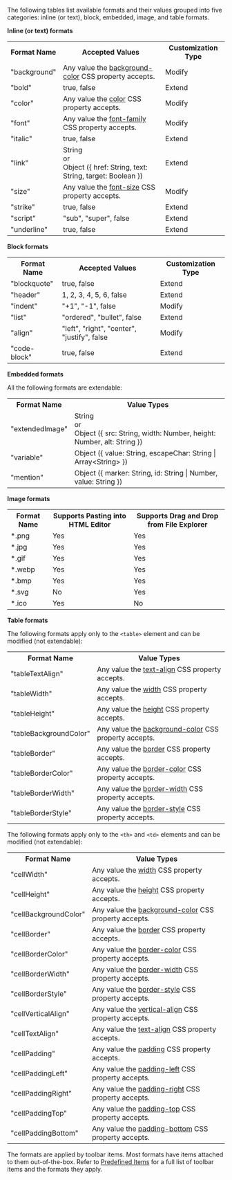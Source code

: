 The following tables list available formats and their values grouped into five categories: inline (or text), block, embedded, image, and table formats.

**Inline (or text) formats**

<table class="dx-table full-width">
 <tr>
    <th>Format Name</th>
    <th>Accepted Values</th>
    <th>Customization Type</th>
 </tr>
  <tr>
    <td>"background"</td>
    <td>Any value the <a href="https://developer.mozilla.org/en-US/docs/Web/CSS/background-color" target="_blank">background-color</a> CSS property accepts.</td>
    <td>Modify</td>
 </tr>
 <tr>
    <td>"bold"</td>
    <td>true, false</td>
    <td>Extend</td>
 </tr>
 <tr>
    <td>"color"</td>
    <td>Any value the <a href="https://developer.mozilla.org/en-US/docs/Web/CSS/color_value" target="_blank">color</a> CSS property accepts.</td>
    <td>Modify</td>
 </tr>
 <tr>
    <td>"font"</td>
    <td>Any value the <a href="https://developer.mozilla.org/en-US/docs/Web/CSS/font-family" target="_blank">font-family</a> CSS property accepts.</td>
    <td>Modify</td>
 </tr>
 <tr>
    <td>"italic"</td>
    <td>true, false</td>
    <td>Extend</td>
 </tr>
 <tr>
    <td>"link"</td>
    <td>String <br/> or <br/> Object ({ href: String, text: String, target: Boolean })</td>
    <td>Extend</td>
 </tr>
 <tr>
    <td>"size"</td>
    <td>Any value the <a href="https://developer.mozilla.org/en-US/docs/Web/CSS/font-size" target="_blank">font-size</a> CSS property accepts.</td>
    <td>Modify</td>
 </tr>
 <tr>
    <td>"strike"</td>
    <td>true, false</td>
    <td>Extend</td>
 </tr>
 <tr>
    <td>"script"</td>
    <td>"sub", "super", false</td>
    <td>Extend</td>
 </tr>
 <tr>
    <td>"underline"</td>
    <td>true, false</td>
    <td>Extend</td>
 </tr>
</table>

**Block formats**

<table class="dx-table full-width">
 <tr>
    <th>Format Name</th>
    <th>Accepted Values</th>
    <th>Customization Type</th>
 </tr>
  <tr>
    <td>"blockquote"</td>
    <td>true, false</td>
    <td>Extend</td>
 </tr>
 <tr>
    <td>"header"</td>
    <td>1, 2, 3, 4, 5, 6, false</td>
    <td>Extend</td>
 </tr>
 <tr>
    <td>"indent"</td>
    <td>"+1", "-1", false</td>
    <td>Modify</td>
 </tr>
 <tr>
    <td>"list"</td>
    <td>"ordered", "bullet", false</td>
    <td>Extend</td>
 </tr>
 <tr>
    <td>"align"</td>
    <td>"left", "right", "center", "justify", false</td>
    <td>Modify</td>
 </tr>
 <tr>
    <td>"code-block"</td>
    <td>true, false</td>
    <td>Extend</td>
 </tr>
</table>

**Embedded formats**

All the following formats are extendable:

<table class="dx-table full-width">
 <tr>
    <th>Format Name</th>
    <th>Value Types</th>
 </tr>
  <tr>
    <td>"extendedImage"</td>
    <td>String <br/> or <br/> Object ({ src: String, width: Number, height: Number, alt: String })</td>
 </tr>
 <tr>
    <td>"variable"</td>
    <td>Object ({ value: String, escapeChar: String | Array&lt;String&gt; })</td>
 </tr>
 <tr>
    <td>"mention"</td>
    <td>Object ({ marker: String, id: String | Number, value: String })</td>
 </tr>
</table>

**Image formats**

<table class="dx-table full-width">
 <tr>
    <th>Format Name</th>
    <th>Supports Pasting into HTML Editor</th>
    <th>Supports Drag and Drop from File Explorer</th>
 </tr>
  <tr>
    <td>*.png</td>
    <td>Yes</td>
    <td>Yes</td>
 </tr>
  <tr>
    <td>*.jpg</td>
    <td>Yes</td>
    <td>Yes</td>
 </tr>
  <tr>
    <td>*.gif</td>
    <td>Yes</td>
    <td>Yes</td>
 </tr>
  <tr>
    <td>*.webp</td>
    <td>Yes</td>
    <td>Yes</td>
 </tr>
  <tr>
    <td>*.bmp</td>
    <td>Yes</td>
    <td>Yes</td>
 </tr>
  <tr>
    <td>*.svg</td>
    <td>No</td>
    <td>Yes</td>
 </tr>
  <tr>
    <td>*.ico</td>
    <td>Yes</td>
    <td>No</td>
 </tr>
</table>

**Table formats**

The following formats apply only to the `<table>` element and can be modified (not extendable):

<table class="dx-table full-width">
 <tr>
    <th>Format Name</th>
    <th>Value Types</th>
 </tr>
  <tr>
    <td>"tableTextAlign"</td>
    <td>Any value the <a href="https://developer.mozilla.org/en-US/docs/Web/CSS/text-align" target="_blank">text-align</a> CSS property accepts.</td>
 </tr>
 <tr>
    <td>"tableWidth"</td>
    <td>Any value the <a href="https://developer.mozilla.org/en-US/docs/Web/CSS/width" target="_blank">width</a> CSS property accepts.</td>
 </tr>
 <tr>
    <td>"tableHeight"</td>
    <td>Any value the <a href="https://developer.mozilla.org/en-US/docs/Web/CSS/height" target="_blank">height</a> CSS property accepts.</td>
 </tr>
 <tr>
    <td>"tableBackgroundColor"</td>
    <td>Any value the <a href="https://developer.mozilla.org/en-US/docs/Web/CSS/background-color" target="_blank">background-color</a> CSS property accepts.</td>
 </tr>
 <tr>
    <td>"tableBorder"</td>
    <td>Any value the <a href="https://developer.mozilla.org/en-US/docs/Web/CSS/border" target="_blank">border</a> CSS property accepts.</td>
 </tr>
 <tr>
    <td>"tableBorderColor"</td>
    <td>Any value the <a href="https://developer.mozilla.org/en-US/docs/Web/CSS/border-color" target="_blank">border-color</a> CSS property accepts.</td>
 </tr>
 <tr>
    <td>"tableBorderWidth"</td>
    <td>Any value the <a href="https://developer.mozilla.org/en-US/docs/Web/CSS/border-width" target="_blank">border-width</a> CSS property accepts.</td>
 </tr>
 <tr>
    <td>"tableBorderStyle"</td>
    <td>Any value the <a href="https://developer.mozilla.org/en-US/docs/Web/CSS/border-style" target="_blank">border-style</a> CSS property accepts.</td>
 </tr>
</table>

The following formats apply only to the `<th>` and `<td>` elements and can be modified (not extendable):

<table class="dx-table full-width">
 <tr>
    <th>Format Name</th>
    <th>Value Types</th>
 </tr>
 <tr>
    <td>"cellWidth"</td>
    <td>Any value the <a href="https://developer.mozilla.org/en-US/docs/Web/CSS/width" target="_blank">width</a> CSS property accepts.</td>
 </tr>
 <tr>
    <td>"cellHeight"</td>
    <td>Any value the <a href="https://developer.mozilla.org/en-US/docs/Web/CSS/height" target="_blank">height</a> CSS property accepts.</td>
 </tr>
 <tr>
    <td>"cellBackgroundColor"</td>
    <td>Any value the <a href="https://developer.mozilla.org/en-US/docs/Web/CSS/background-color" target="_blank">background-color</a> CSS property accepts.</td>
 </tr>
 <tr>
    <td>"cellBorder"</td>
    <td>Any value the <a href="https://developer.mozilla.org/en-US/docs/Web/CSS/border" target="_blank">border</a> CSS property accepts.</td>
 </tr>
 <tr>
    <td>"cellBorderColor"</td>
    <td>Any value the <a href="https://developer.mozilla.org/en-US/docs/Web/CSS/border-color" target="_blank">border-color</a> CSS property accepts.</td>
 </tr>
 <tr>
    <td>"cellBorderWidth"</td>
    <td>Any value the <a href="https://developer.mozilla.org/en-US/docs/Web/CSS/border-width" target="_blank">border-width</a> CSS property accepts.</td>
 </tr>
 <tr>
    <td>"cellBorderStyle"</td>
    <td>Any value the <a href="https://developer.mozilla.org/en-US/docs/Web/CSS/border-style" target="_blank">border-style</a> CSS property accepts.</td>
 </tr>
 <tr>
    <td>"cellVerticalAlign"</td>
    <td>Any value the <a href="https://developer.mozilla.org/en-US/docs/Web/CSS/vertical-align" target="_blank">vertical-align</a> CSS property accepts.</td>
 </tr>
 <tr>
    <td>"cellTextAlign"</td>
    <td>Any value the <a href="https://developer.mozilla.org/en-US/docs/Web/CSS/text-align" target="_blank">text-align</a> CSS property accepts.</td>
 </tr>
 <tr>
    <td>"cellPadding"</td>
    <td>Any value the <a href="https://developer.mozilla.org/en-US/docs/Web/CSS/padding" target="_blank">padding</a> CSS property accepts.</td>
 </tr>
 <tr>
    <td>"cellPaddingLeft"</td>
    <td>Any value the <a href="https://developer.mozilla.org/en-US/docs/Web/CSS/padding-left" target="_blank">padding-left</a> CSS property accepts.</td>
 </tr>
 <tr>
    <td>"cellPaddingRight"</td>
    <td>Any value the <a href="https://developer.mozilla.org/en-US/docs/Web/CSS/padding-right" target="_blank">padding-right</a> CSS property accepts.</td>
 </tr>
 <tr>
    <td>"cellPaddingTop"</td>
    <td>Any value the <a href="https://developer.mozilla.org/en-US/docs/Web/CSS/padding-top" target="_blank">padding-top</a> CSS property accepts.</td>
 </tr>
 <tr>
    <td>"cellPaddingBottom"</td>
    <td>Any value the <a href="https://developer.mozilla.org/en-US/docs/Web/CSS/padding-bottom" target="_blank">padding-bottom</a> CSS property accepts.</td>
 </tr>
</table>

The formats are applied by toolbar items. Most formats have items attached to them out-of-the-box. Refer to [Predefined Items](/concepts/05%20UI%20Components/HtmlEditor/20%20Toolbar/00%20Predefined%20Items '/Documentation/Guide/UI_Components/HtmlEditor/Toolbar/Predefined_Items/') for a full list of toolbar items and the formats they apply.

